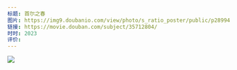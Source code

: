 ```yaml
---
标题: 首尔之春
图片: https://img9.doubanio.com/view/photo/s_ratio_poster/public/p2899437044.webp
链接: https://movie.douban.com/subject/35712804/
时时: 2023
评价:
---
```


![](Pasted%20image%2020240217221710.png)